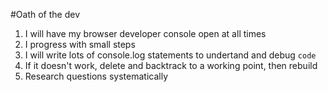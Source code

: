 #Oath of the dev
1. I will have my browser developer console open at all times
2. I progress with small steps
3. I will write lots of console.log statements to undertand and debug `code`
4. If it doesn't work, delete and backtrack to a working point, then rebuild
5. Research questions systematically
